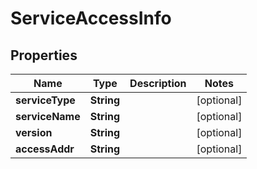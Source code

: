 
# ServiceAccessInfo

## Properties
Name | Type | Description | Notes
------------ | ------------- | ------------- | -------------
**serviceType** | **String** |  |  [optional]
**serviceName** | **String** |  |  [optional]
**version** | **String** |  |  [optional]
**accessAddr** | **String** |  |  [optional]



